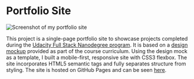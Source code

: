 # Portfolio Site

![Screenshot of my portfolio site]("site_screenshot.png")

This project is a single-page portfolio site to showcase projects completed during the [Udacity Full Stack Nanodegree program]("https://www.udacity.com/course/full-stack-web-developer-nanodegree--nd004"). It is based on a [design mockup]("design-mockup-portfolio.pdf") provided as part of the course curriculum.
Using the design mock as a template, I built a mobile-first, responsive site with CSS3 flexbox. The site incorporates HTML5 semantic tags and fully separates structure from styling. The site is hosted on GitHub Pages and can be seen [here]("https://ewhanley.github.io/udacity-full-stack/").